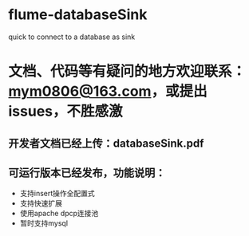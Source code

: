 # flume-databaseSink
quick to connect to a database as sink

# 文档、代码等有疑问的地方欢迎联系：mym0806@163.com，或提出issues，不胜感激

## 开发者文档已经上传：databaseSink.pdf
## 可运行版本已经发布，功能说明：
+ 支持insert操作全配置式
+ 支持快速扩展
+ 使用apache dpcp连接池
+ 暂时支持mysql


